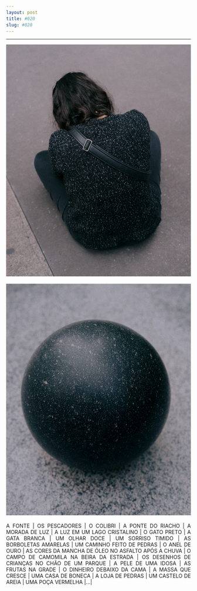 ```yaml
---
layout: post
title: #020
slug: #020
---
```

---
<p class="description" style="text-align: justify;">
<img src="/assets/danilo-luna-snapshots-16.jpg" />
<br>
<br>
<img src="/assets/danilo-luna-snapshots-17.jpg" />
<br>
<br>
A FONTE | OS PESCADORES | O COLIBRI | A PONTE DO RIACHO | A MORADA DE LUZ | A LUZ EM UM LAGO CRISTALINO | O GATO PRETO | A GATA BRANCA | UM OLHAR DOCE | UM SORRISO TIMIDO | AS BORBOLETAS AMARELAS | UM CAMINHO FEITO DE PEDRAS | O ANEL DE OURO | AS CORES DA MANCHA DE ÓLEO NO ASFALTO APÓS A CHUVA | O CAMPO DE CAMOMILA NA BEIRA DA ESTRADA | OS DESENHOS DE CRIANÇAS NO CHÃO DE UM PARQUE  | A PELE DE UMA IDOSA | AS FRUTAS NA GRADE | O DINHEIRO DEBAIXO DA CAMA | A MASSA QUE CRESCE | UMA CASA DE BONECA | A LOJA DE PEDRAS | UM CASTELO DE AREIA | UMA POÇA VERMELHA |...|
<br>
<br>
